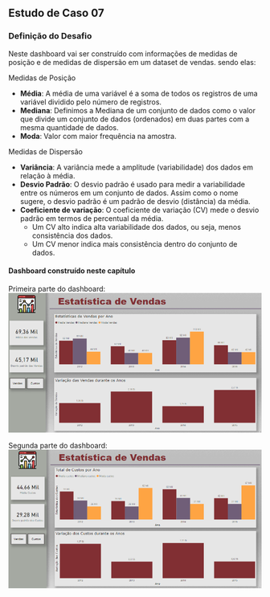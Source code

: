 ## Estudo de Caso 07

###  Definição do Desafio

Neste dashboard vai ser construído com informações de medidas de posição e de medidas de dispersão em um dataset de vendas. sendo elas:

Medidas de Posição

- **Média**: A média de uma variável é a soma de todos os registros de uma variável dividido pelo número de registros.
- **Mediana**: Definimos a Mediana de um conjunto de dados como o valor que divide um conjunto de dados (ordenados) em duas partes com a mesma quantidade de dados.
- **Moda**: Valor com maior frequência na amostra.

Medidas de Dispersão

- **Variância**: A variância mede a amplitude (variabilidade) dos dados em relação à média.
- **Desvio Padrão**: O desvio padrão é usado para medir a variabilidade entre os números em um conjunto de dados. Assim como o nome sugere, o desvio padrão é um padrão de desvio (distância) da média.
- **Coeficiente de variação**: O coeficiente de variação (CV) mede o desvio padrão em termos de percentual da média.
    - Um CV alto indica alta variabilidade dos dados, ou seja, menos consistência dos dados.
    - Um CV menor indica mais consistência dentro do conjunto de dados.


#### Dashboard construído neste capítulo 

Primeira parte do dashboard:
![Dashboard](https://github.com/brunalimap/Power_BI_DSA_2.0/blob/main/Cap-11/img/img02.png "Dashboard")


Segunda parte do dashboard:
![Dashboard](https://github.com/brunalimap/Power_BI_DSA_2.0/blob/main/Cap-11/img/img01.png "Dashboard")




